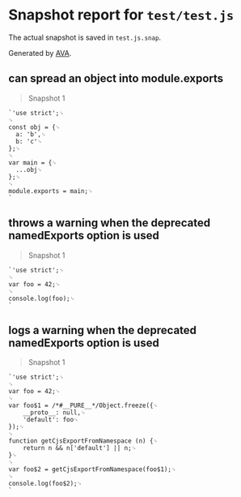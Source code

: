 # Snapshot report for `test/test.js`

The actual snapshot is saved in `test.js.snap`.

Generated by [AVA](https://ava.li).

## can spread an object into module.exports

> Snapshot 1

    `'use strict';␊
    ␊
    const obj = {␊
      a: 'b',␊
      b: 'c'␊
    };␊
    ␊
    var main = {␊
      ...obj␊
    };␊
    ␊
    module.exports = main;␊
    `

## throws a warning when the deprecated namedExports option is used

> Snapshot 1

    `'use strict';␊
    ␊
    var foo = 42;␊
    ␊
    console.log(foo);␊
    `

## logs a warning when the deprecated namedExports option is used

> Snapshot 1

    `'use strict';␊
    ␊
    var foo = 42;␊
    ␊
    var foo$1 = /*#__PURE__*/Object.freeze({␊
    	__proto__: null,␊
    	'default': foo␊
    });␊
    ␊
    function getCjsExportFromNamespace (n) {␊
    	return n && n['default'] || n;␊
    }␊
    ␊
    var foo$2 = getCjsExportFromNamespace(foo$1);␊
    ␊
    console.log(foo$2);␊
    `
